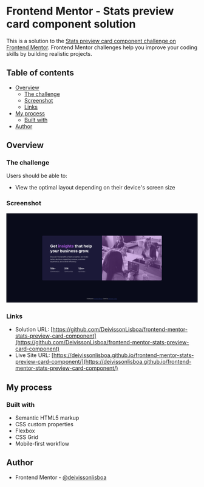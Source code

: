 # Frontend Mentor - Stats preview card component solution

This is a solution to the [Stats preview card component challenge on Frontend Mentor](https://www.frontendmentor.io/challenges/stats-preview-card-component-8JqbgoU62). Frontend Mentor challenges help you improve your coding skills by building realistic projects.

## Table of contents

- [Overview](#overview)
  - [The challenge](#the-challenge)
  - [Screenshot](#screenshot)
  - [Links](#links)
- [My process](#my-process)
  - [Built with](#built-with)
- [Author](#author)

## Overview

### The challenge

Users should be able to:

- View the optimal layout depending on their device's screen size

### Screenshot

![](./images/screenshot.png)

### Links

- Solution URL: [https://github.com/DeivissonLisboa/frontend-mentor-stats-preview-card-component](https://github.com/DeivissonLisboa/frontend-mentor-stats-preview-card-component)
- Live Site URL: [https://deivissonlisboa.github.io/frontend-mentor-stats-preview-card-component/](https://deivissonlisboa.github.io/frontend-mentor-stats-preview-card-component/)

## My process

### Built with

- Semantic HTML5 markup
- CSS custom properties
- Flexbox
- CSS Grid
- Mobile-first workflow

## Author

- Frontend Mentor - [@deivissonlisboa](https://www.frontendmentor.io/profile/deivissonlisboa)
